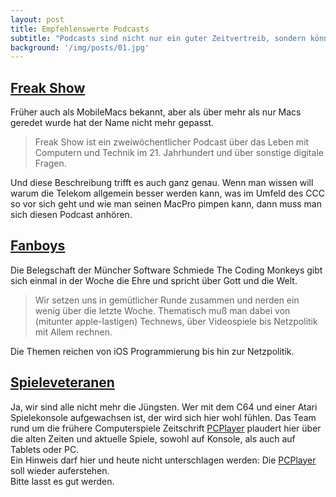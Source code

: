 ```yaml
---
layout: post
title: Empfehlenswerte Podcasts
subtitle: "Podcasts sind nicht nur ein guter Zeitvertreib, sondern können auch im beruflichen Leben gute Dienste erweisen. Ich habe inzwischen eine ganze Menge an Podcasts durchgehört, aber die folgenden 3 sind schon seit längerem in meiner Favoritenliste."
background: '/img/posts/01.jpg'
---
```



## [Freak Show][FreakShow]

Früher auch als MobileMacs bekannt, aber als über mehr als nur Macs geredet wurde hat der Name nicht mehr gepasst.

> Freak Show ist ein zweiwöchentlicher Podcast über das Leben mit Computern und Technik im 21. Jahrhundert und über sonstige digitale Fragen.

Und diese Beschreibung trifft es auch ganz genau. Wenn man wissen will warum die Telekom allgemein besser werden kann, was im Umfeld des CCC so vor sich geht und wie man seinen MacPro pimpen kann, dann muss man sich diesen Podcast anhören.

## [Fanboys][Fanboys]

Die Belegschaft der Müncher Software Schmiede The Coding Monkeys gibt sich einmal in der Woche die Ehre und spricht über Gott und die Welt.

> Wir setzen uns in gemütlicher Runde zusammen und nerden ein wenig über die letzte Woche. 
> Thematisch muß man dabei von (mitunter apple-lastigen) Technews, über Videospiele bis Netzpolitik mit Allem rechnen.

Die Themen reichen von iOS Programmierung bis hin zur Netzpolitik.

## [Spieleveteranen][Spieleveteranen]

Ja, wir sind alle nicht mehr die Jüngsten. Wer mit dem C64 und einer Atari Spielekonsole aufgewachsen ist, der wird sich hier wohl fühlen. 
Das Team rund um die frühere Computerspiele Zeitschrift [PCPlayer][PCPlayer] plaudert hier über die alten Zeiten und aktuelle Spiele, sowohl auf Konsole, als auch auf Tablets oder PC.  
Ein Hinweis darf hier und heute nicht unterschlagen werden: Die [PCPlayer][PCPlayer] soll wieder auferstehen.  
Bitte lasst es gut werden.

[FreakShow]:       http://freakshow.fm
[Fanboys]:         http://www.fanboys.fm
[Spieleveteranen]: http://www.spieleveteranen.de
[PCPlayer]:        https://de.wikipedia.org/wiki/PC_Player
